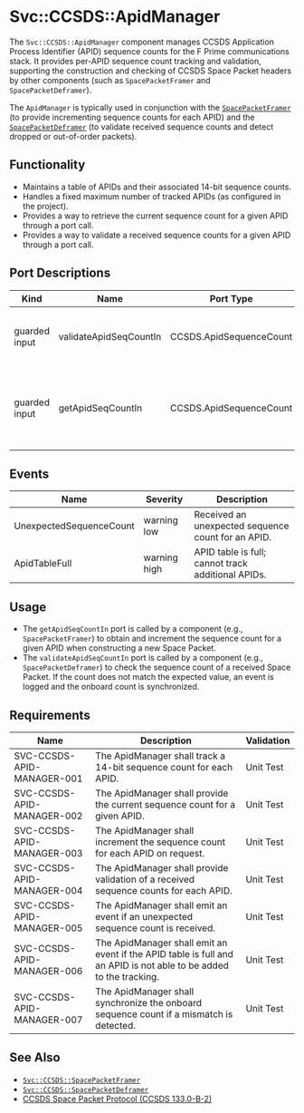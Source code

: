 # Svc::CCSDS::ApidManager

The `Svc::CCSDS::ApidManager` component manages CCSDS Application Process Identifier (APID) sequence counts for the F Prime communications stack. It provides per-APID sequence count tracking and validation, supporting the construction and checking of CCSDS Space Packet headers by other components (such as `SpacePacketFramer` and `SpacePacketDeframer`).

The `ApidManager` is typically used in conjunction with the [`SpacePacketFramer`](../../SpacePacketFramer/docs/sdd.md) (to provide incrementing sequence counts for each APID) and the [`SpacePacketDeframer`](../../SpacePacketDeframer/docs/sdd.md) (to validate received sequence counts and detect dropped or out-of-order packets).

## Functionality

- Maintains a table of APIDs and their associated 14-bit sequence counts.
- Handles a fixed maximum number of tracked APIDs (as configured in the project).
- Provides a way to retrieve the current sequence count for a given APID through a port call.
- Provides a way to validate a received sequence counts for a given APID through a port call.

## Port Descriptions

| Kind            | Name                  | Port Type                | Description                                                                 |
|-----------------|-----------------------|--------------------------|-----------------------------------------------------------------------------|
| guarded input   | validateApidSeqCountIn| CCSDS.ApidSequenceCount  | Validates a received sequence count for a given APID.                       |
| guarded input   | getApidSeqCountIn     | CCSDS.ApidSequenceCount  | Returns and increments the sequence count for a given APID.                 |

## Events

| Name                   | Severity      | Description                                                                 |
|------------------------|---------------|-----------------------------------------------------------------------------|
| UnexpectedSequenceCount| warning low   | Received an unexpected sequence count for an APID.                          |
| ApidTableFull          | warning high  | APID table is full; cannot track additional APIDs.                          |

## Usage

- The `getApidSeqCountIn` port is called by a component (e.g., `SpacePacketFramer`) to obtain and increment the sequence count for a given APID when constructing a new Space Packet.
- The `validateApidSeqCountIn` port is called by a component (e.g., `SpacePacketDeframer`) to check the sequence count of a received Space Packet. If the count does not match the expected value, an event is logged and the onboard count is synchronized.

## Requirements

| Name                              | Description                                                                 | Validation           |
|-----------------------------------|-----------------------------------------------------------------------------|----------------------|
| SVC-CCSDS-APID-MANAGER-001         | The ApidManager shall track a 14-bit sequence count for each APID.          | Unit Test            |
| SVC-CCSDS-APID-MANAGER-002         | The ApidManager shall provide the current sequence count for a given APID.  | Unit Test            |
| SVC-CCSDS-APID-MANAGER-003         | The ApidManager shall increment the sequence count for each APID on request.| Unit Test            |
| SVC-CCSDS-APID-MANAGER-004         | The ApidManager shall provide validation of a received sequence counts for each APID.  | Unit Test |
| SVC-CCSDS-APID-MANAGER-005         | The ApidManager shall emit an event if an unexpected sequence count is received.| Unit Test        |
| SVC-CCSDS-APID-MANAGER-006         | The ApidManager shall emit an event if the APID table is full and an APID is not able to be added to the tracking. | Unit Test |
| SVC-CCSDS-APID-MANAGER-007         | The ApidManager shall synchronize the onboard sequence count if a mismatch is detected.| Unit Test   |

## See Also

- [`Svc::CCSDS::SpacePacketFramer`](../../SpacePacketFramer/docs/sdd.md)
- [`Svc::CCSDS::SpacePacketDeframer`](../../SpacePacketDeframer/docs/sdd.md)
- [CCSDS Space Packet Protocol (CCSDS 133.0-B-2)](https://public.ccsds.org/Pubs/133x0b2e1.pdf)
